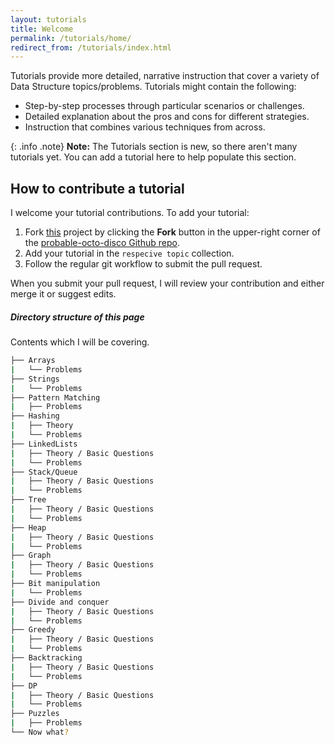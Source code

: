 ```yaml
---
layout: tutorials
title: Welcome
permalink: /tutorials/home/
redirect_from: /tutorials/index.html
---
```


Tutorials provide more detailed, narrative instruction that cover a variety of Data Structure topics/problems. Tutorials might contain the following:

* Step-by-step processes through particular scenarios or challenges.
* Detailed explanation about the pros and cons for different strategies.
* Instruction that combines various techniques from across.


{: .info .note}
**Note:** The Tutorials section is new, so there aren't many tutorials yet. You can add a tutorial here to help populate this section.


## How to contribute a tutorial

I welcome your tutorial contributions. To add your tutorial:

1. Fork [this](https://github.com/amit-upadhyay-IT/probable-octo-disco) project by clicking the **Fork** button in the upper-right corner of the [probable-octo-disco Github repo](https://github.com/amit-upadhyay-IT/probable-octo-disco).
2. Add your tutorial in the `respecive topic` collection.
3. Follow the regular git workflow to submit the pull request.

When you submit your pull request, I will review your contribution and either merge it or suggest edits.


<div class="note info">
  <h5>Directory structure of this page</h5>
  <p>
    Contents which I will be covering.
  </p>
</div>

```sh
├── Arrays
|   └── Problems
├── Strings
|   └── Problems
├── Pattern Matching
|   ├── Problems
├── Hashing
|   ├── Theory
|   └── Problems
├── LinkedLists
|   ├── Theory / Basic Questions
|   └── Problems
├── Stack/Queue
|   ├── Theory / Basic Questions
|   └── Problems
├── Tree
|   ├── Theory / Basic Questions
|   └── Problems
├── Heap
|   ├── Theory / Basic Questions
|   └── Problems
├── Graph
|   ├── Theory / Basic Questions
|   └── Problems
├── Bit manipulation
|   └── Problems
├── Divide and conquer
|   ├── Theory / Basic Questions
|   └── Problems
├── Greedy
|   ├── Theory / Basic Questions
|   └── Problems
├── Backtracking
|   ├── Theory / Basic Questions
|   └── Problems
├── DP
|   ├── Theory / Basic Questions
|   └── Problems
├── Puzzles
|   ├── Problems
└── Now what?
```




